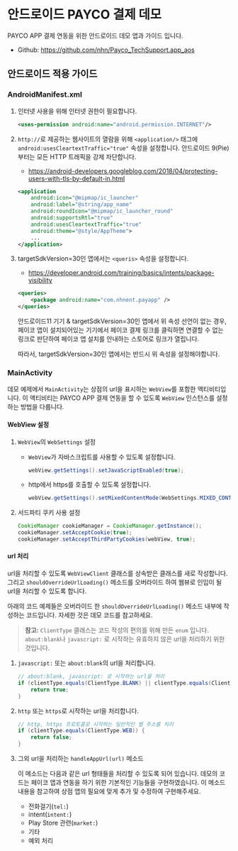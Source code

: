 # 안드로이드 PAYCO 결제 데모

PAYCO APP 결제 연동을 위한 안드로이드 데모 앱과 가이드 입니다.
* Github: https://github.com/nhn/Payco_TechSupport.app_aos

## 안드로이드 적용 가이드

### AndroidManifest.xml

1. 인터넷 사용을 위해 인터넷 권한이 필요합니다. 

    ```xml
    <uses-permission android:name="android.permission.INTERNET"/>
    ```

2. `http://`로 제공하는 웹사이트의 열람을 위해 `<application/>` 태그에 `android:usesCleartextTraffic="true"` 속성을 설정합니다.
    안드로이드 9(Pie)부터는 모든 HTTP 트래픽을 강제 차단합니다.
    
    * https://android-developers.googleblog.com/2018/04/protecting-users-with-tls-by-default-in.html

    ```xml
    <application
        android:icon="@mipmap/ic_launcher"
        android:label="@string/app_name"
        android:roundIcon="@mipmap/ic_launcher_round"
        android:supportsRtl="true"
        android:usesCleartextTraffic="true"
        android:theme="@style/AppTheme">
        ...
    </application>
    ```

3. targetSdkVersion=30인 앱에서는 `<queris>` 속성을 설정합니다.

    * https://developer.android.com/training/basics/intents/package-visibility

    ```xml
    <queries>
        <package android:name="com.nhnent.payapp" />
    </queries>
    ```

    안드로이드11 기기 & targetSdkVersion=30인 앱에서 위 속성 선언이 없는 경우,
    페이코 앱이 설치되어있는 기기에서 페이코 결제 링크를 클릭하면 연결할 수 없는 링크로 판단하여 페이코 앱 설치를 안내하는 스토어로 링크가 열립니다.

    따라서, targetSdkVersion=30인 앱에서는 반드시 위 속성을 설정해야합니다.



### MainActivity

데모 예제에서 `MainActivity`는 상점의 url을 표시하는 `WebView`를 포함한 액티비티입니다. 이 액티비티는 PAYCO APP 결제 연동을 할 수 있도록 `WebView` 인스턴스를 설정하는 방법을 다룹니다.

#### WebView 설정

1. `WebView`의 `WebSettings` 설정
    
    * `WebView`가 자바스크립트를 사용할 수 있도록 설정합니다.
        ```java
        webView.getSettings().setJavaScriptEnabled(true);
        ```
    
    * http에서 https를 호출할 수 있도록 설정합니다.
        ```java
        webView.getSettings().setMixedContentMode(WebSettings.MIXED_CONTENT_ALWAYS_ALLOW);
        ```

2. 서드파티 쿠키 사용 설정

    ```java
    CookieManager cookieManager = CookieManager.getInstance();
    cookieManager.setAcceptCookie(true);
    cookieManager.setAcceptThirdPartyCookies(webView, true);
    ```

#### url 처리

url을 처리할 수 있도록 `WebViewClient` 클래스를 상속받은 클래스를 새로 작성합니다. 그리고 `shouldOverrideUrlLoading()` 메소드를 오버라이드 하여 웹뷰로 인입이 될 url을 처리할 수 있도록 합니다.

아래의 코드 예제들은 오버라이드 한 `shouldOverrideUrlLoading()` 메소드 내부에 작성하는 코드입니다. 자세한 것은 데모 코드를 참고하세요.

> **참고:** `ClientType` 클래스는 코드 작성의 편의를 위해 만든 `enum` 입니다. `about:blank`나 `javascript:` 로 시작하는 유효하지 않은 url을 처리하기 위한 것입니다.

1. `javascript:` 또는 `about:blank`의 url을 처리합니다.

    ```java
    // about:blank, javascript: 로 시작하는 url을 처리
    if (clientType.equals(ClientType.BLANK) || clientType.equals(ClientType.JAVASCRIPT)) {
        return true;
    }
    ```

2. `http` 또는 `https`로 시작하는 url을 처리합니다.

    ```java
    // http, https 프로토콜로 시작하는 일반적인 웹 주소를 처리
    if (clientType.equals(ClientType.WEB)) {
        return false;
    }
    ```

3. 그외 url을 처리하는 `handleAppUrl(url)` 메소드

    이 메소드는 다음과 같은 url 형태들을 처리할 수 있도록 되어 있습니다. 데모의 코드는 페이코 앱과 연동을 하기 위한 기본적인 기능들을 구현하였습니다.
    이 메소드 내용을 참고하여 상점 앱의 필요에 맞게 추가 및 수정하여 구현해주세요.

    * 전화걸기(`tel:`)
    * intent(`intent:`)
    * Play Store 관련(`market:`)
    * 기타
    * 예외 처리
